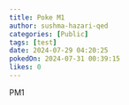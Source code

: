 ```yaml
---
title: Poke M1
author: sushma-hazari-qed
categories: [Public]
tags: [test]
date: 2024-07-29 04:20:25 
pokedOn: 2024-07-31 00:39:15 
likes: 0
---
```


PM1